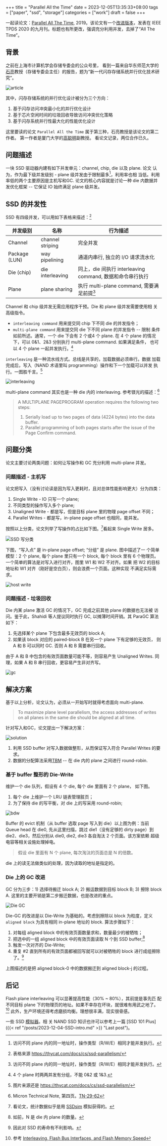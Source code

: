 +++
title = "Parallel All the Time"
date = 2023-12-05T13:35:33+08:00
tags = ["paper", "ssd", "storage"]
categories = ["work"]
draft = false
+++

一起读论文：[Parallel All The Time](https://storageconference.us/2019/Research/ParallelAllTheTime.pdf), 2019。该论文有一个[改进版本](https://par.nsf.gov/servlets/purl/10216637)，发表在 IEEE TPDS 2020 的九月刊。标题也有所更改，强调充分利用并发，去掉了“All The Time”。

## 背景

之前在上海市计算机学会存储专委会的公众号里，
看到一篇来自华东师范大学的[石亮](https://faculty.ecnu.edu.cn/_s16/sl2_13905/main.psp?eqid=9432b45f000d3fbc00000003645d937e)教授（存储专委会主任）的报告，题为“新一代闪存存储系统并行优化技术研究”。

![article](/media/sl-article.png)

其中，闪存存储系统的并行优化设计被分为三个方向：

1. 基于闪存访问冲突最小化的并行优化设计
2. 基于芯片空闲时间的垃圾回收导致访问冲突优化策略
3. 基于闪存系统并行性最大化的性能优化设计

这里要读的论文 `Parallel All the Time` 属于第三种，石亮教授是该论文的第二作者。
第一作者是厦门大学的[高聪明](https://informatics.xmu.edu.cn/info/1425/31239.htm)副教授。
看论文记录，两位合作已久。

## 问题描述

一块 SSD 驱动器内建有如下并发单元：channel, chip, die 以及 plane. 论文
认为，作为最下级并发级别 - plane 级并发由于限制最多[^res]，利用率也相
当低。利用率低的两个主要原因是主机写和GC. 论文的核心内容就是讨论一种
die 内数据并发优化框架 -- 它保证 IO 始终满足 plane 级并发。

[^res]: 访问不同 plane 内的同一地址时，操作类型（R/W/E）相同才能并发执行。

## SSD 的并发性

SSD 有四级并发，可以用如下表格来描述：[^ssd-para]

<!--{:.table-bordered}-->

并发级别      | 名称             | 行为描述
--------------|------------------|---------------
Channel       | channel striping | 完全并发
Package (LUN) | way pipelining   | 通道内串行, 独立的 I/O 请求流水化
Die (chip)    | die interleaving | 同上，die 间执行 interleaving command, 数据和命令串行执行
Plane         | plane sharing    | 执行 multi-plane command, 需要满足前提[^res]

Channel 和 chip 级并发无需应用程序干预。Die 和 plane 级并发需要使用相
关高级指令。

- `interleaving command` 用来提交同 chip 下不同 die 的并发指令；
- `multi-plane command` 用来提交同 die 下不同 plane 的并发指令 -- 限制
  条件如前所述。通常，一个 die 下会有 2 个或4 个 plane. 在 4 个 plane
  的情况下，可以 0&1、2&3 分别执行 multi-plane command. 如果满足条件，
  也可以 4 个 plane 一起并发执行。[^mp]

`interleaving` 是一种流水线方式。总线是共享的，加载数据必须串行。数据
加载完成后，写入（NAND 术语里叫 programming）操作和下一个加载可以并发
执行。一图胜千言。[^inter]

![interleaving](/media/ssd-interleaving.png)

multi-plane command 其实也是一种 die 内的 interleaving. 参考镁光的描述：[^tn2962]

> A MULTIPLANE PAGEPROGRAM operation requires the following two steps:
>
> 1. Serially load up to two pages of data (4224 bytes) into the data
> buffer.
> 2. Parallel programming of both pages starts after the issue of the
> Page Confirm command.

[^ssd-para]: 表格来源 https://thycat.com/docs/cs/ssd-parallelism/
[^inter]: 图片来源还是 https://thycat.com/docs/cs/ssd-parallelism/
[^mp]: 4 个 plane 时两两并发有分组，不能 0&2 或 1&3.
[^tn2962]: Micron Technical Note, 第四页。[TN-29-62](https://www.micron.com/-/media/client/global/documents/products/technical-note/nand-flash/tn2962_large_page_nand_drivers.pdf)

## 问题分类

论文主要讨论两类问题：如何让写操作和 GC 充分利用 multi-plane 并发。

### 问题描述 - 主机写

论文把写入（没有讨论读是因为写入更耗时，且对总体性能影响更大）分为四类：

1. Single Write - IO 只写一个 plane;
2. 不同类型的操作写入多个 plane;
3. Unaligned Write - 都是写，但是目标 plane 里的物理 page offset 不同；
4. Parallel Writes - 都是写，in-plane page offset 也相同，能并发。

按照以上分类，论文列举了写操作的占比如下图。[^stat]看起来 Single Write 居多。

![SSD 写分类](/media/ssd-write-ops-cls.png)

下图，“写入点” 是 in-plane page offset; “分组” 是 plane. 图中描述了一
个简单模型：2 个 plane,  每个 plane 里只有一个 block, 每个 block 里有
6 个物理页。一个简单的算法是对写入进行对齐，图里 W1 和 W2 不对齐。如果
把 W2 的目标地址和 W1 对齐（刚好是空白页），则会浪费一个页面。这种实现
不满足实际需求。

![host write](/media/ssd-host-write.png)

[^stat]: 看论文，统计数据似乎是用 [SSDsim](https://github.com/huaicheng/ssdsim) 模拟获得的。

### 问题描述 - 垃圾回收

Die 内某 plane 激活 GC 的情况下，GC 完成之前其他 plane 的数据也无法被
访问。鉴于此，Shahidi 等人提议同时执行 GC, 以摊薄时间开销。其 ParaGC
算法如下：

1. 先选择某个 plane 下包含最多无效页的 block A;
2. 如果该 block 对应的 paired-block B 在另一个 plane 下有足够的无效页，
   则 A 和 B 可以同时 GC. 否则 A 和 B 需要串行回收。

由于 A 和 B 中包含的有效页面数量可能不等，则容易产生 Unaligned
Writes. 同理，如果 A 和 B 串行回收，更容易产生非对齐写。

![gc](/media/ssd-gc.png)

## 解决方案

基于以上分析，论文认为，必须从一开始写时就得考虑面向 multi-plane.

> To maximize plane level parallelism, the access addresses of writes
> on all planes in the same die should be aligned at all time.

针对写入和GC，论文提出一下解决方案：

![solution](/media/multi-plane.png)

1. 利用 SSD buffer 对写入数据做整形，从而保证写入符合 Parallel Writes
   的要求。
2. 数据的分配算法采用[TBM](https://www.tavakkol.ch/downloads/papers/A.Tavakkol-CAL2016.pdf) -- 在 die 内的 plane 之间进行 round-robin.

### 基于 buffer 整形的 Die-Write

维护一个 die 队列，假设有 4 个 die, 每个 die 里面有 2 个 plane， 如下图。

1. 每个 die 上维护一个 LRU 链表管理脏页；
2. 为了保持 die 的写平衡，对 die 上的写采用 round-robin;

![bdw](/media/buffer-die-write.png)

Buffer 的 evict 机制（从 buffer 选取 page 写入到 die）以上图为例：当前
Queue head 在 die0, 先从这里扫描，跳过 die1（没有足够的 dirty page）到
die2、die3，然后分别从 die0, die2, die3 各自淘汰 2 个页面。该方案依赖
超级电容等相关设施处理掉电。

> 假设 die 里面有 N 个 plane, 每次淘汰的页面总是 N 的倍数。

die 上的读无法做类似的处理，因为读取的地址是指定的。

### Die 上的 GC 改进

GC 分为三步：1) 选择待搬迁 block A; 2) 搬运数据到目标 block B; 3) 擦除
block A. 这里的主要开销是第二步搬迁数据，也是改进的重点。

![Die GC](/media/die-gc.png)

Die-GC 的改进是以 Die-Write 为基础的。考虑到擦除以 block 为粒度，定义
`aligned block` 为具有相同 in-plane 地址的 block.  算法步骤如下：

1. 对每组 aligned block 中的有效页面数量求和，数量最少的被牺牲；
2. 把选中的一组 aligned block 中的有效页面读取 N 个到 SSD buffer;[^stripeN]
3. 触发一次对齐的 Die-Write;
4. 重复 #2 直到所有的有效页面都被回写就可以对被牺牲的 block 进行成组擦除了。[^lifetime]

上图描述的是把 aligned block-0 中的数据搬迁到 aligned block-j 的过程。

[^stripeN]: 如前，N 是 die 内 plane 的数量。
[^lifetime]: 因此对 SSD 的寿命有不利影响。

## 后记

Flash plane interleaving 可以显著提高性能（30% ~ 80%），其前提是事先匹
配不同目标 plane 下的物理页的地址。如果不幸存在坏块，就很难有用武之地了。[^speed]
此外，生产环境还得考虑磨损均衡。理想很丰满，现实很骨感。

一些 SSD [模拟器](http://www.openssd-project.org/ssd/simulators/)。相
关 NAND SSD 知识也许可以参考上一篇 [SSD 101 Plus]({{< ref "/posts/2023-12-04-SSD-intro.md" >}} "Last post")。

[^speed]: 参考 [Interleaving, Flash Bus Interfaces, and Flash Memory Speed](https://www.delkin.com/blog/interleaving-flash-bus-interfaces-and-flash-memory-speed/)
